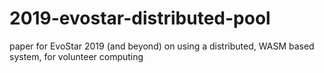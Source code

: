 # 2019-evostar-distributed-pool

paper for EvoStar 2019 (and beyond) on using a distributed, WASM based system, for volunteer computing
